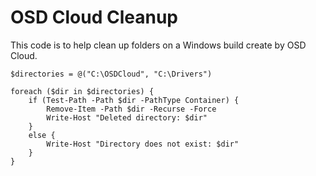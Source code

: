# OSD Cloud Cleanup
This code is to help clean up folders on a Windows build create by OSD Cloud. 

```
$directories = @("C:\OSDCloud", "C:\Drivers")

foreach ($dir in $directories) {
    if (Test-Path -Path $dir -PathType Container) {
        Remove-Item -Path $dir -Recurse -Force
        Write-Host "Deleted directory: $dir"
    }
    else {
        Write-Host "Directory does not exist: $dir"
    }
}
```
